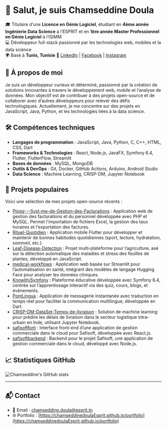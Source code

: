 # 👋 Salut, je suis Chamseddine Doula
🎓 Titulaire d’une **Licence en Génie Logiciel**, étudiant en **4ème année Ingénierie Data Science** à l’ESPRIT et en **1ère année Master Professionnel en Génie Logiciel** à l’ISIMM  
💻 Développeur full-stack passionné par les technologies web, mobiles et la data science  
🌍 Basé à **Tunis, Tunisie**
🔗 [LinkedIn](https://www.linkedin.com/in/chamseddine-doula-56485327a) | [Facebook](https://www.facebook.com/chams.dl.50) | [Instagram](https://www.instagram.com/chams.dl.50)

## 🚀 À propos de moi

Je suis un développeur curieux et déterminé, passionné par la création de solutions innovantes à travers le développement web, mobile et l’analyse de données. Mon objectif est de contribuer à des projets open-source et de collaborer avec d’autres développeurs pour relever des défis technologiques. Actuellement, je me concentre sur des projets en JavaScript, Java, Python, et les technologies liées à la data science.

## 🛠️ Compétences techniques

- **Langages de programmation** : JavaScript, Java, Python, C, C++, HTML, CSS, Dart
- **Frameworks & Technologies** : React, Node.js, JavaFX, Symfony 6.4, Flutter, FlutterFlow, Streamlit
- **Bases de données** : MySQL, MongoDB
- **Outils & DevOps** : Git, Docker, GitHub Actions, Arduino, Android Studio
- **Data Science** : Machine Learning, CRISP-DM, Jupyter Notebook

## 📂 Projets populaires

Voici une sélection de mes projets open-source récents :

- [Plogg---Syst-me-de-Gestion-des-Facturations](https://github.com/chamseddinedoulaEsprit/Plogg---Syst-me-de-Gestion-des-Facturations) : Application web de gestion des facturations et du personnel développée avec PHP et MySQL. Permet l'importation de fichiers Excel, la gestion des taux horaires et l'exportation des factures.
- [Rituel-Quotidien](https://github.com/chamseddinedoulaEsprit/Rituel-Quotidien) : Application mobile Flutter pour développer et maintenir de bonnes habitudes quotidiennes (sport, lecture, hydratation, sommeil, etc.).
- [Leaf-Disease-Detection](https://github.com/chamseddinedoulaEsprit/Leaf-Disease-Detection) : Projet multi-plateforme pour l’agriculture, axé sur la détection automatique des maladies et stress des feuilles de plantes, développé en JavaScript.
- [medical-workflows](https://github.com/chamseddinedoulaEsprit/medical-workflows) : Application web basée sur Streamlit pour l’automatisation en santé, intégrant des modèles de langage Hugging Face pour analyser les données cliniques.
- [KnowlitySymfony](https://github.com/chamseddinedoulaEsprit/KnowlitySymfony) : Plateforme éducative développée avec Symfony 6.4, centrée sur l’apprentissage interactif via des quiz, cours, blogs, et événements.
- [PontLingua](https://github.com/chamseddinedoulaEsprit/PontLingua) : Application de messagerie instantanée avec traduction en temps réel pour faciliter la communication multilingue, développée en Dart.
- [CRISP-DM-DataSet-Temps-de-livraison](https://github.com/chamseddinedoulaEsprit/CRISP-DM-DataSet-Temps-de-livraison) : Solution de machine learning pour prédire les délais de livraison dans le secteur logistique intra-urbain en Inde, utilisant Jupyter Notebook.
- [safisoftfont](https://github.com/chamseddinedoulaEsprit/safisoftfont) : Interface front-end d’une application de gestion commerciale dans le cloud pour Safisoft, développée avec React.js.
- [safisoftbackend](https://github.com/chamseddinedoulaEsprit/safisoftbackend) : Backend pour le projet Safisoft, une application de gestion commerciale dans le cloud, développé avec Node.js.

## 📈 Statistiques GitHub

![Chamseddine's GitHub stats](https://github-readme-stats.vercel.app/api?username=chamseddinedoulaEsprit&show_icons=true&theme=radical)

---

## 📬 Contact

- 📧 Email : [chamseddine.doula@esprit.tn](mailto:chamseddine.doula@esprit.tn)
- 🌐 Portfolio : [https://chamseddinedoulaEsprit.github.io/portfolio](https://chamseddinedoulaEsprit.github.io/portfolio)
